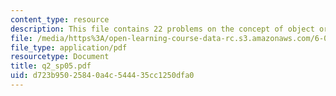 ```yaml
---
content_type: resource
description: This file contains 22 problems on the concept of object oriented programming.
file: /media/https%3A/open-learning-course-data-rc.s3.amazonaws.com/6-001-structure-and-interpretation-of-computer-programs-spring-2005/d723b95025840a4c544435cc1250dfa0_q2_sp05.pdf
file_type: application/pdf
resourcetype: Document
title: q2_sp05.pdf
uid: d723b950-2584-0a4c-5444-35cc1250dfa0
---
```

